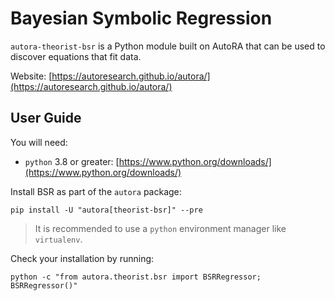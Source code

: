 # Bayesian Symbolic Regression

`autora-theorist-bsr` is a Python module built on AutoRA that can be used to discover equations that fit data.

Website: [https://autoresearch.github.io/autora/](https://autoresearch.github.io/autora/)

## User Guide

You will need:

- `python` 3.8 or greater: [https://www.python.org/downloads/](https://www.python.org/downloads/)

Install BSR as part of the `autora` package:

```shell
pip install -U "autora[theorist-bsr]" --pre
```

> It is recommended to use a `python` environment manager like `virtualenv`.

Check your installation by running:
```shell
python -c "from autora.theorist.bsr import BSRRegressor; BSRRegressor()"
```
